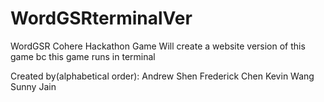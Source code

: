 # WordGSRterminalVer
WordGSR Cohere Hackathon Game
Will create a website version of this game bc this game runs in terminal

Created by(alphabetical order):
Andrew Shen
Frederick Chen
Kevin Wang
Sunny Jain
